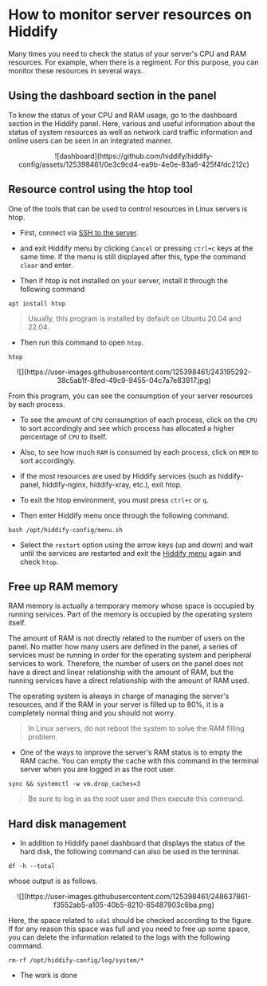 



# How to monitor server resources on Hiddify
Many times you need to check the status of your server's CPU and RAM resources. For example, when there is a regiment. For this purpose, you can monitor these resources in several ways.

## Using the dashboard section in the panel

To know the status of your CPU and RAM usage, go to the dashboard section in the Hiddify panel. Here, various and useful information about the status of system resources as well as network card traffic information and online users can be seen in an integrated manner.

<div align=center markdown=1>
![dashboard](https://github.com/hiddify/hiddify-config/assets/125398461/0e3c9cd4-ea9b-4e0e-83a6-425f4fdc212c)
</div>

## Resource control using the htop tool
One of the tools that can be used to control resources in Linux servers is htop.

- First, connect via [SSH to the server](/manager/wiki/How-to-connect-to-server-via-SSH).

- and exit Hiddify menu by clicking `Cancel` or pressing `ctrl+c` keys at the same time. If the menu is still displayed after this, type the command `clear` and enter.

- Then if htop is not installed on your server, install it through the following command

```
apt install htop
```

> Usually, this program is installed by default on Ubuntu 20.04 and 22.04.

- Then run this command to open `htop`.

```
htop
```

<div align=center markdown=1>
![](https://user-images.githubusercontent.com/125398461/243195292-38c5ab1f-8fed-49c9-9455-04c7a7e83917.jpg)

</div>

From this program, you can see the consumption of your server resources by each process.

- To see the amount of `CPU` consumption of each process, click on the `CPU` to sort accordingly and see which process has allocated a higher percentage of `CPU` to itself.

- Also, to see how much `RAM` is consumed by each process, click on `MEM` to sort accordingly.

- If the most resources are used by Hiddify services (such as hiddify-panel, hiddify-nginx, hiddify-xray, etc.), exit htop.

- To exit the htop environment, you must press `ctrl+c` or `q`.

- Then enter Hiddify menu once through the following command.

```
bash /opt/hiddify-config/menu.sh

```
- Select the `restart` option using the arrow keys (up and down) and wait until the services are restarted and exit the [Hiddify menu](/manager/wiki/How-to-connect-and-troubleshoot-via-SSH) again and check `htop`.

## Free up RAM memory
RAM memory is actually a temporary memory whose space is occupied by running services. Part of the memory is occupied by the operating system itself.

The amount of RAM is not directly related to the number of users on the panel. No matter how many users are defined in the panel, a series of services must be running in order for the operating system and peripheral services to work. Therefore, the number of users on the panel does not have a direct and linear relationship with the amount of RAM, but the running services have a direct relationship with the amount of RAM used.

The operating system is always in charge of managing the server's resources, and if the RAM in your server is filled up to 80%, it is a completely normal thing and you should not worry.

> In Linux servers, do not reboot the system to solve the RAM filling problem.

- One of the ways to improve the server's RAM status is to empty the RAM cache. You can empty the cache with this command in the terminal server when you are logged in as the root user.

```
sync && systemctl -w vm.drop_caches=3
```
> Be sure to log in as the root user and then execute this command.

## Hard disk management
- In addition to Hiddify panel dashboard that displays the status of the hard disk, the following command can also be used in the terminal.

```
df -h --total
```

whose output is as follows.

<div align=center markdown=1>
![](https://user-images.githubusercontent.com/125398461/248637861-f3552ab5-a105-40b5-8210-65487903c6ba.png)

</div>

Here, the space related to `sda1` should be checked according to the figure. If for any reason this space was full and you need to free up some space, you can delete the information related to the logs with the following command.

```
rm-rf /opt/hiddify-config/log/system/*
```

- The work is done